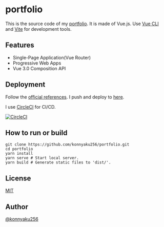 # portfolio

This is the source code of my [portfolio](https://konnyaku256.dev).
It is made of Vue.js.
Use [Vue CLI](https://cli.vuejs.org) and [Vite](https://vitejs.dev/) for development tools.

## Features
- Single-Page Application(Vue Router)
- Progressive Web Apps
- Vue 3.0 Composition API

## Deployment
Follow the [official references](https://cli.vuejs.org/guide/deployment.html).
I push and deploy to [here](https://github.com/konnyaku256/konnyaku256.github.io).

I use [CircleCI](https://circleci.com/) for CI/CD.

[![CircleCI](https://circleci.com/gh/konnyaku256/portfolio/tree/master.svg?style=svg)](https://circleci.com/gh/konnyaku256/portfolio/tree/master)

## How to run or build
```
git clone https://github.com/konnyaku256/portfolio.git
cd portfolio
yarn install
yarn serve # Start local server.
yarn build # Generate static files to 'dist/'.
```

## License
[MIT](https://github.com/konnyaku256/portfolio/blob/master/LICENSE)

## Author
[@konnyaku256](https://twitter.com/konnyaku256)
